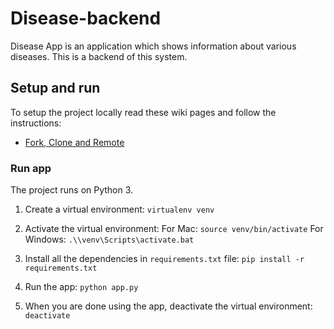 # Disease-backend
Disease App is an application which shows information about various diseases. This is a backend of this system.

## Setup and run

To setup the project locally read these wiki pages and follow the instructions:

 - [Fork, Clone and Remote](https://github.com/Manik1094/Disease-backend/wiki/Fork,-Clone-and-Remote)

### Run app

The project runs on Python 3.

1. Create a virtual environment:
`virtualenv venv`

2. Activate the virtual environment:
    For Mac: `source venv/bin/activate`
    For Windows: `.\\venv\Scripts\activate.bat`

3. Install all the dependencies in `requirements.txt` file:
`pip install -r requirements.txt`

4. Run the app:
`python app.py`

5. When you are done using the app, deactivate the virtual environment:
`deactivate`
